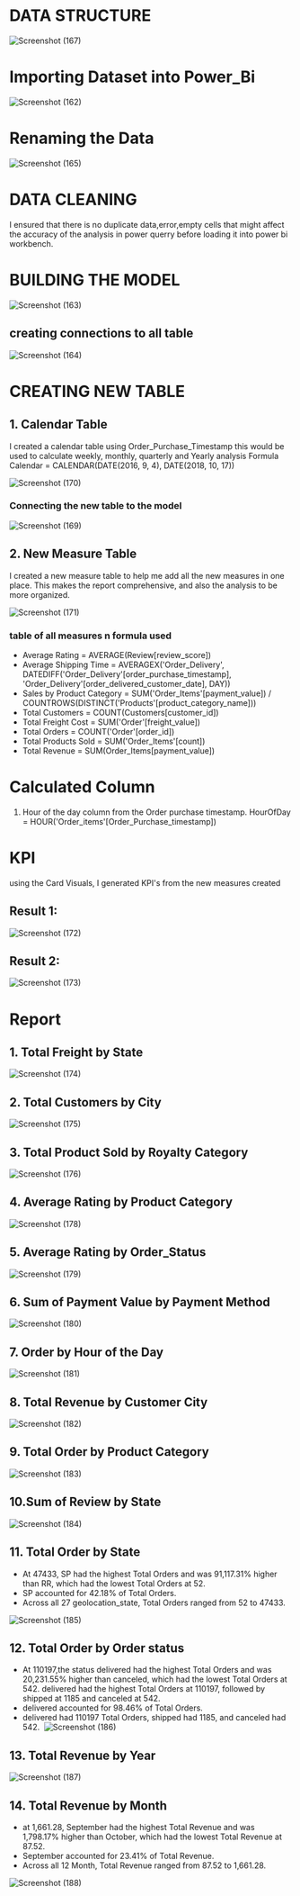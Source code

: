 # DATA STRUCTURE

![Screenshot (167)](https://github.com/Junnielexia/POWER-BI-FULL-PROJECTS/assets/95970546/1c2bb14a-2725-48a3-b02a-b2312825e796)

# Importing Dataset into Power_Bi

![Screenshot (162)](https://github.com/Junnielexia/POWER-BI-FULL-PROJECTS/assets/95970546/42341aa0-1ed4-4dc6-a411-cdda20b339b6)

# Renaming the Data 

![Screenshot (165)](https://github.com/Junnielexia/POWER-BI-FULL-PROJECTS/assets/95970546/440bafeb-c0ff-4440-87ee-731760796670)

# DATA CLEANING
I ensured that there is no duplicate data,error,empty cells that might affect the accuracy of the analysis in power querry before loading it into power bi workbench.

# BUILDING THE MODEL

![Screenshot (163)](https://github.com/Junnielexia/POWER-BI-FULL-PROJECTS/assets/95970546/0fb90d77-fc64-44d0-8e5d-fa597cc6108c)

## creating connections to all table

![Screenshot (164)](https://github.com/Junnielexia/POWER-BI-FULL-PROJECTS/assets/95970546/0e378c04-febe-4563-b696-9ada25efdc11)


# CREATING NEW TABLE

## 1. Calendar Table

I created a calendar table using Order_Purchase_Timestamp this would be used to calculate weekly, monthly, quarterly and Yearly analysis 
Formula
Calendar = CALENDAR(DATE(2016, 9, 4), DATE(2018, 10, 17))

![Screenshot (170)](https://github.com/Junnielexia/POWER-BI-FULL-PROJECTS/assets/95970546/1c90c562-9ba5-464b-a311-fba0f2645fb3)

### Connecting the new table to the model

![Screenshot (169)](https://github.com/Junnielexia/POWER-BI-FULL-PROJECTS/assets/95970546/d33e7b35-03e0-4300-a78d-1322601b150d)

## 2. New Measure Table

I created a new measure table to help me add all the new measures in one place. This makes the report comprehensive, and also the analysis to be more organized.

![Screenshot (171)](https://github.com/Junnielexia/POWER-BI-FULL-PROJECTS/assets/95970546/cdfda7c4-a778-4d33-9303-5870bcbc7177)

### table of all measures n formula used

- Average Rating = AVERAGE(Review[review_score])
- Average Shipping Time = AVERAGEX('Order_Delivery', DATEDIFF('Order_Delivery'[order_purchase_timestamp], 'Order_Delivery'[order_delivered_customer_date], DAY))
- Sales by Product Category = SUM('Order_Items'[payment_value]) / COUNTROWS(DISTINCT('Products'[product_category_name]))
- Total Customers = COUNT(Customers[customer_id])
- Total Freight Cost = SUM('Order'[freight_value])
- Total Orders = COUNT('Order'[order_id])
- Total Products Sold = SUM('Order_Items'[count])
- Total Revenue = SUM(Order_Items[payment_value])

# Calculated Column
1. Hour of the day column from the Order purchase timestamp.
   HourOfDay = HOUR('Order_items'[Order_Purchase_timestamp])

# KPI
using the Card Visuals, I generated KPI's from the new measures created

## Result 1:

![Screenshot (172)](https://github.com/Junnielexia/POWER-BI-FULL-PROJECTS/assets/95970546/d5093394-430c-4a7f-86ee-b32d81a840e6)

## Result 2:

![Screenshot (173)](https://github.com/Junnielexia/POWER-BI-FULL-PROJECTS/assets/95970546/9b4236bf-b697-4c88-8093-56b6d86272b2)

# Report

## 1. Total Freight by State
   
![Screenshot (174)](https://github.com/Junnielexia/POWER-BI-FULL-PROJECTS/assets/95970546/dc320614-a027-4c02-9a52-120f2ee36ca6)

## 2. Total Customers by City

![Screenshot (175)](https://github.com/Junnielexia/POWER-BI-FULL-PROJECTS/assets/95970546/de5d2364-6b19-4734-874d-aea6c93f34b0)

## 3. Total Product Sold by Royalty Category

![Screenshot (176)](https://github.com/Junnielexia/POWER-BI-FULL-PROJECTS/assets/95970546/a5c6dbf8-5840-4f37-a185-0be936e45a4f)
 
## 4. Average Rating by Product Category

![Screenshot (178)](https://github.com/Junnielexia/POWER-BI-FULL-PROJECTS/assets/95970546/32da237b-93c7-4b1c-84cf-14d3dcca704d)

## 5. Average Rating by Order_Status

![Screenshot (179)](https://github.com/Junnielexia/POWER-BI-FULL-PROJECTS/assets/95970546/1c44eaeb-38df-4c92-ad99-b9422c0b174b)

## 6. Sum of Payment Value by Payment Method

![Screenshot (180)](https://github.com/Junnielexia/POWER-BI-FULL-PROJECTS/assets/95970546/998cf387-b1f7-4a36-9d8d-bb44efeb83f4)

## 7. Order by Hour of the Day

![Screenshot (181)](https://github.com/Junnielexia/POWER-BI-FULL-PROJECTS/assets/95970546/de7f71f2-5a5c-4daa-a992-3db6cd3d81e6)

## 8. Total Revenue by Customer City

![Screenshot (182)](https://github.com/Junnielexia/POWER-BI-FULL-PROJECTS/assets/95970546/c20165f0-d265-400e-b4f0-60c02765143d)

## 9. Total Order by Product Category

![Screenshot (183)](https://github.com/Junnielexia/POWER-BI-FULL-PROJECTS/assets/95970546/b0d6ec62-0288-4658-b772-0ed4cbd59ff3)

## 10.Sum of Review by State

![Screenshot (184)](https://github.com/Junnielexia/POWER-BI-FULL-PROJECTS/assets/95970546/1f6c8d2b-702a-44a4-b191-bcbcd539e6fb)

## 11. Total Order by State

- At 47433, SP had the highest Total Orders and was 91,117.31% higher than RR, which had the lowest Total Orders at 52.
- ﻿SP accounted for 42.18% of Total Orders.
- Across all 27 geolocation_state, Total Orders ranged from 52 to 47433.

![Screenshot (185)](https://github.com/Junnielexia/POWER-BI-FULL-PROJECTS/assets/95970546/46428740-12a6-4975-bee4-b014e3c160f0)

## 12. Total Order by Order status

- At 110197,the status delivered had the highest Total Orders and was 20,231.55% higher than canceled, which had the lowest Total Orders at 542. delivered had the highest Total Orders at 110197, followed by shipped at 1185 and canceled at 542.
- ﻿delivered accounted for 98.46% of Total Orders.
- ﻿delivered had 110197 Total Orders, shipped had 1185, and canceled had 542.
﻿
![Screenshot (186)](https://github.com/Junnielexia/POWER-BI-FULL-PROJECTS/assets/95970546/f9651bbc-2d26-4d90-8c89-3ce84cc62319)

## 13. Total Revenue by Year

![Screenshot (187)](https://github.com/Junnielexia/POWER-BI-FULL-PROJECTS/assets/95970546/fef1abe5-49fe-4ee6-96bc-9ce9bd5261b2)

## 14. Total Revenue by Month

- at 1,661.28, September had the highest Total Revenue and was 1,798.17% higher than October, which had the lowest Total Revenue at 87.52.
- September accounted for 23.41% of Total Revenue.
- Across all 12 Month, Total Revenue ranged from 87.52 to 1,661.28.

![Screenshot (188)](https://github.com/Junnielexia/POWER-BI-FULL-PROJECTS/assets/95970546/d6833b80-0005-4307-bf9b-068737245691)




